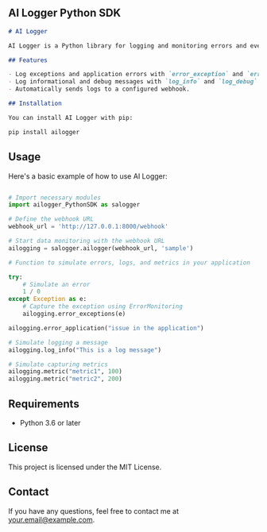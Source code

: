 ## AI Logger Python SDK

```markdown
# AI Logger

AI Logger is a Python library for logging and monitoring errors and events in your application.

## Features

- Log exceptions and application errors with `error_exception` and `error_application` methods.
- Log informational and debug messages with `log_info` and `log_debug` methods.
- Automatically sends logs to a configured webhook.

## Installation

You can install AI Logger with pip:

pip install ailogger

```

## Usage

Here's a basic example of how to use AI Logger:

```python

# Import necessary modules
import ailogger_PythonSDK as salogger

# Define the webhook URL 
webhook_url = 'http://127.0.0.1:8000/webhook'

# Start data monitoring with the webhook URL
ailogging = salogger.ailogger(webhook_url, 'sample')

# Function to simulate errors, logs, and metrics in your application

try:
    # Simulate an error
    1 / 0
except Exception as e:
    # Capture the exception using ErrorMonitoring
    ailogging.error_exceptions(e)

ailogging.error_application("issue in the application")

# Simulate logging a message
ailogging.log_info("This is a log message")

# Simulate capturing metrics
ailogging.metric("metric1", 100)
ailogging.metric("metric2", 200)

```

## Requirements

- Python 3.6 or later

## License

This project is licensed under the MIT License.

## Contact

If you have any questions, feel free to contact me at your.email@example.com.
